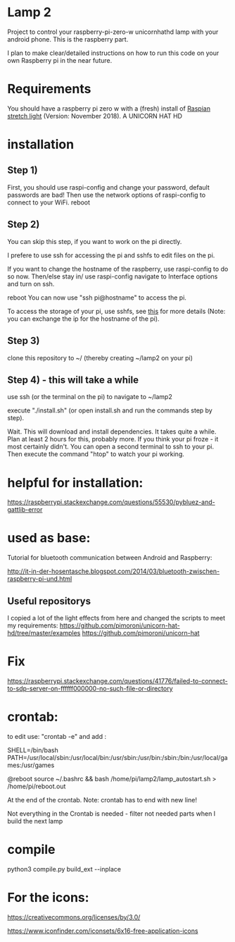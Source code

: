 # Lamp 2

Project to control your raspberry-pi-zero-w unicornhathd lamp with your android phone.
This is the raspberry part.


I plan to make clear/detailed instructions on how to run this code on your own Raspberry pi in the near future.

# Requirements

You should have a raspberry pi zero w with a (fresh) install of [Raspian stretch light](https://www.raspberrypi.org/downloads/raspbian/) (Version: November 2018).
A UNICORN HAT HD

# installation

## Step 1)
First, you should use raspi-config and change your password, default passwords are bad!
Then use the network options of raspi-config to connect to your WiFi.
reboot

## Step 2)
You can skip this step, if you want to work on the pi directly.

I prefere to use ssh for accessing the pi and sshfs to edit files on the pi.

If you want to change the hostname of the raspberry, use raspi-config to do so now.
Then/else stay in/ use raspi-config navigate to Interface options and turn on ssh.

reboot
You can now use "ssh pi@hostname" to access the pi.

To access the storage of your pi, use sshfs, see [this](https://www.raspberrypi.org/documentation/remote-access/ssh/sshfs.md) for more details
(Note: you can exchange the ip for the hostname of the pi).


## Step 3)
clone this repository to ~/ (thereby creating ~/lamp2 on your pi)

## Step 4) - this will take a while
use ssh (or the terminal on the pi) to navigate to ~/lamp2

execute "./install.sh" (or open install.sh and run the commands step by step).

Wait. This will download and install dependencies. It takes quite a while.
Plan at least 2 hours for this, probably more.
If you think your pi froze - it most certainly didn't.
You can open a second terminal to ssh to your pi. Then execute the command "htop" to watch your pi working.


# helpful for installation:
 https://raspberrypi.stackexchange.com/questions/55530/pybluez-and-gattlib-error


# used as base:
Tutorial for bluetooth communication between Android and Raspberry:

http://it-in-der-hosentasche.blogspot.com/2014/03/bluetooth-zwischen-raspberry-pi-und.html

## Useful repositorys
I copied a lot of the light effects from here and changed the scripts to meet my requirements:
https://github.com/pimoroni/unicorn-hat-hd/tree/master/examples
https://github.com/pimoroni/unicorn-hat

# Fix
https://raspberrypi.stackexchange.com/questions/41776/failed-to-connect-to-sdp-server-on-ffffff000000-no-such-file-or-directory

# crontab:

to edit use: "crontab -e"
and add :

SHELL=/bin/bash
PATH=/usr/local/sbin:/usr/local/bin:/usr/sbin:/usr/bin:/sbin:/bin:/usr/local/games:/usr/games


@reboot source ~/.bashrc && bash /home/pi/lamp2/lamp_autostart.sh > /home/pi/reboot.out


At the end of the crontab. Note: crontab has to end with new line!

Not everything in the Crontab is needed - filter not needed parts when I build the next lamp


# compile
python3 compile.py build_ext --inplace

# For the icons:
https://creativecommons.org/licenses/by/3.0/

https://www.iconfinder.com/iconsets/6x16-free-application-icons
